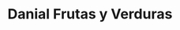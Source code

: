 ---
title: "Danial Frutas y Verduras"
url: /torrent/danial-frutas-y-verduras-carrer-de-sant-valeria/
shop: frutería
---